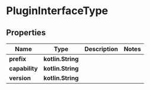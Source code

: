 # PluginInterfaceType

## Properties

| Name           | Type              | Description | Notes |
|----------------|-------------------|-------------|-------|
| **prefix**     | **kotlin.String** |             |       |
| **capability** | **kotlin.String** |             |       |
| **version**    | **kotlin.String** |             |       |



